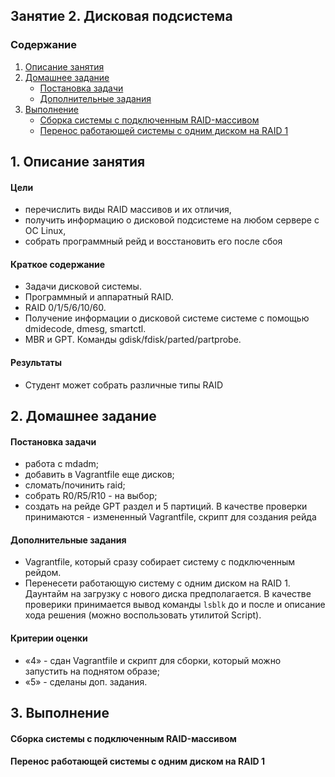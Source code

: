 ## Занятие 2. Дисковая подсистема

### Содержание
1. [Описание занятия]()  
2. [Домашнее задание]()  
   - [Постановка задачи]()  
   - [Дополнительные задания]()  
3. [Выполнение](#exec)
   - [Сборка системы с подключенным RAID-массивом](#exec1)  
   - [Перенос работающей системы с одним диском на RAID 1](#exec2)  

## 1. Описание занятия
#### Цели
- перечислить виды RAID массивов и их отличия,  
- получить информацию о дисковой подсистеме на любом сервере с ОС Linux,  
- собрать программный рейд и восстановить его после сбоя  

#### Краткое содержание  
- Задачи дисковой системы.  
- Программный и аппаратный RAID.  
- RAID 0/1/5/6/10/60.  
- Получение информации о дисковой системе системе с помощью dmidecode, dmesg, smartctl.  
- MBR и GPT. Команды gdisk/fdisk/parted/partprobe.

#### Результаты  
- Студент может собрать различные типы RAID

## 2. Домашнее задание  
#### Постановка задачи
- работа с mdadm;  
- добавить в Vagrantfile еще дисков;  
- сломать/починить raid;  
- собрать R0/R5/R10 - на выбор;  
- создать на рейде GPT раздел и 5 партиций.
В качестве проверки принимаются - измененный Vagrantfile, скрипт для создания рейда  
#### Дополнительные задания
- Vagrantfile, который сразу собирает систему с подключенным рейдом.  
- Перенесети работающую систему с одним диском на RAID 1. Даунтайм на загрузку с нового диска предполагается. В качестве проверики принимается вывод команды `lsblk` до и после и описание хода решения (можно воспользовать утилитой Script).  
#### Критерии оценки  
- &laquo;4&raquo; - сдан Vagrantfile и скрипт для сборки, который можно запустить на поднятом образе;  
- &laquo;5&raquo; - сделаны доп. задания.

## 3. Выполнение <a name="exec"></a>

#### Сборка системы с подключенным RAID-массивом <a name="exec1"></a>

#### Перенос работающей системы с одним диском на RAID 1 <a name="exec2"></a>
